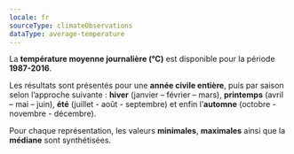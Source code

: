 ```yaml
---
locale: fr
sourceType: climateObservations
dataType: average-temperature
---
```

La **température moyenne journalière (°C)** est disponible pour la période
**1987-2016**.

Les résultats sont présentés pour une **année civile entière**, puis par saison
selon l’approche suivante : **hiver** (janvier – février – mars), **printemps**
(avril – mai – juin), **été** (juillet - août - septembre) et enfin l’**automne**
(octobre - novembre - décembre).

Pour chaque représentation, les valeurs **minimales**, **maximales** ainsi que
la **médiane** sont synthétisées.
